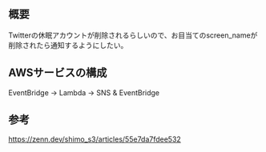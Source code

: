 ## 概要
Twitterの休眠アカウントが削除されるらしいので、お目当てのscreen_nameが削除されたら通知するようにしたい。

## AWSサービスの構成
EventBridge → Lambda → SNS & EventBridge

## 参考
https://zenn.dev/shimo_s3/articles/55e7da7fdee532
